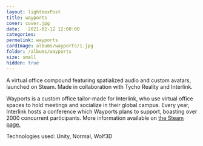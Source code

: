 ```yaml
---
layout: lightboxPost
title: wayports
cover: cover.jpg
date:   2021-02-12 12:00:00
categories: 
permalink: wayports
cardImage: albums/wayports/1.jpg
folder: /albums/wayports
size: small
hidden: true
---
```


A virtual office compound featuring spatialized audio and custom avatars, launched on Steam. Made in collaboration with Tycho Reality and Interlink.

<!--more-->

Wayports is a custom office tailor-made for Interlink, who use virtual office spaces to hold meetings and socialize in their global campus. Every year, Interlink hosts a conference which Wayports plans to support, boasting over 2000 concurrent participants. More information available on [the Steam page.](https://store.steampowered.com/app/1548970/Wayports/)

Technologies used: Unity, Normal, Wolf3D
